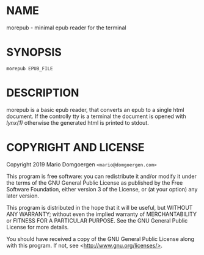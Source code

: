 # NAME

morepub - minimal epub reader for the terminal

# SYNOPSIS

    morepub EPUB_FILE

# DESCRIPTION

morepub is a basic epub reader, that converts an epub to a single html
document. If the controlly tty is a terminal the document is opened
with _lynx(1)_ otherwise the generated html is printed to stdout.

# COPYRIGHT AND LICENSE 

Copyright 2019 Mario Domgoergen `<mario@domgoergen.com>` 

This program is free software: you can redistribute it and/or modify 
it under the terms of the GNU General Public License as published by 
the Free Software Foundation, either version 3 of the License, or 
(at your option) any later version. 

This program is distributed in the hope that it will be useful, 
but WITHOUT ANY WARRANTY; without even the implied warranty of 
MERCHANTABILITY or FITNESS FOR A PARTICULAR PURPOSE.  See the 
GNU General Public License for more details. 

You should have received a copy of the GNU General Public License 
along with this program.  If not, see &lt;http://www.gnu.org/licenses/>. 
